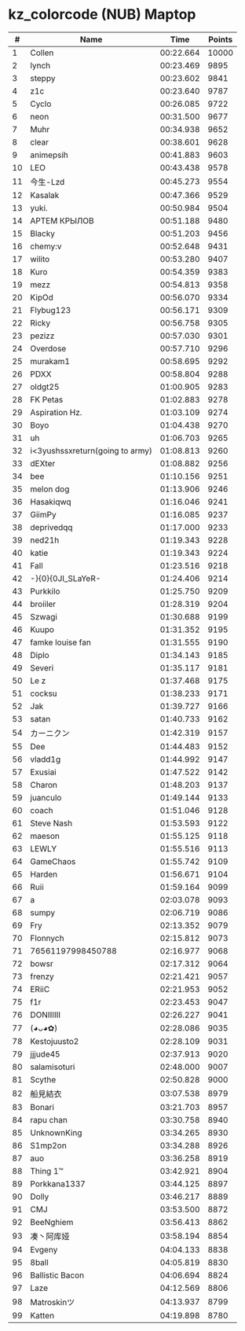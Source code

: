 # kz_colorcode (NUB) Maptop

|  # | Name | Time | Points |
|-------------- | -------------- | -------------- | -------------- | 
| 1 | Collen | 00:22.664 | 10000 | 
| 2 | lynch | 00:23.469 | 9895 | 
| 3 | steppy | 00:23.602 | 9841 | 
| 4 | z1c | 00:23.640 | 9787 | 
| 5 | Cyclo | 00:26.085 | 9722 | 
| 6 | neon | 00:31.500 | 9677 | 
| 7 | Muhr | 00:34.938 | 9652 | 
| 8 | clear | 00:38.601 | 9628 | 
| 9 | animepsih | 00:41.883 | 9603 | 
| 10 | LEO | 00:43.438 | 9578 | 
| 11 | 今生-Lzd | 00:45.273 | 9554 | 
| 12 | Kasalak | 00:47.366 | 9529 | 
| 13 | yuki. | 00:50.984 | 9504 | 
| 14 | АРТЕМ КРЫЛОВ | 00:51.188 | 9480 | 
| 15 | Blacky | 00:51.203 | 9456 | 
| 16 | chemy:v | 00:52.648 | 9431 | 
| 17 | wilito | 00:53.280 | 9407 | 
| 18 | Kuro | 00:54.359 | 9383 | 
| 19 | mezz | 00:54.813 | 9358 | 
| 20 | KipOd | 00:56.070 | 9334 | 
| 21 | Flybug123 | 00:56.171 | 9309 | 
| 22 | Ricky | 00:56.758 | 9305 | 
| 23 | pezizz | 00:57.030 | 9301 | 
| 24 | Overdose | 00:57.710 | 9296 | 
| 25 | murakam1 | 00:58.695 | 9292 | 
| 26 | PDXX | 00:58.804 | 9288 | 
| 27 | oldgt25 | 01:00.905 | 9283 | 
| 28 | FK Petas | 01:02.883 | 9278 | 
| 29 | Aspiration Hz. | 01:03.109 | 9274 | 
| 30 | Boyo | 01:04.438 | 9270 | 
| 31 | uh | 01:06.703 | 9265 | 
| 32 | i<3yushssxreturn(going to army) | 01:08.813 | 9260 | 
| 33 | dEXter | 01:08.882 | 9256 | 
| 34 | bee | 01:10.156 | 9251 | 
| 35 | melon dog | 01:13.906 | 9246 | 
| 36 | Hasakiqwq | 01:16.046 | 9241 | 
| 37 | GiimPy | 01:16.085 | 9237 | 
| 38 | deprivedqq | 01:17.000 | 9233 | 
| 39 | ned21h | 01:19.343 | 9228 | 
| 40 | katie | 01:19.343 | 9224 | 
| 41 | Fall | 01:23.516 | 9218 | 
| 42 | -}{0}{0JI_SLaYeR- | 01:24.406 | 9214 | 
| 43 | Purkkilo | 01:25.750 | 9209 | 
| 44 | broiiler | 01:28.319 | 9204 | 
| 45 | Szwagi | 01:30.688 | 9199 | 
| 46 | Kuupo | 01:31.352 | 9195 | 
| 47 | famke louise fan | 01:31.555 | 9190 | 
| 48 | Diplo | 01:34.143 | 9185 | 
| 49 | Severi | 01:35.117 | 9181 | 
| 50 | Le z | 01:37.468 | 9175 | 
| 51 | cocksu | 01:38.233 | 9171 | 
| 52 | Jak | 01:39.727 | 9166 | 
| 53 | satan | 01:40.733 | 9162 | 
| 54 | カーニクン | 01:42.319 | 9157 | 
| 55 | Dee | 01:44.483 | 9152 | 
| 56 | vladd1g | 01:44.992 | 9147 | 
| 57 | Exusiai | 01:47.522 | 9142 | 
| 58 | Charon | 01:48.203 | 9137 | 
| 59 | juanculo | 01:49.144 | 9133 | 
| 60 | coach | 01:51.046 | 9128 | 
| 61 | Steve Nash | 01:53.593 | 9122 | 
| 62 | maeson | 01:55.125 | 9118 | 
| 63 | LEWLY | 01:55.516 | 9113 | 
| 64 | GameChaos | 01:55.742 | 9109 | 
| 65 | Harden | 01:56.671 | 9104 | 
| 66 | Ruii | 01:59.164 | 9099 | 
| 67 | a | 02:03.078 | 9093 | 
| 68 | sumpy | 02:06.719 | 9086 | 
| 69 | Fry | 02:13.352 | 9079 | 
| 70 | Flonnych | 02:15.812 | 9073 | 
| 71 | 76561197998450788 | 02:16.977 | 9068 | 
| 72 | bowsr | 02:17.312 | 9064 | 
| 73 | frenzy | 02:21.421 | 9057 | 
| 74 | ERiiC | 02:21.953 | 9052 | 
| 75 | f1r | 02:23.453 | 9047 | 
| 76 | DONIIIIII | 02:26.227 | 9041 | 
| 77 | (◕ᴗ◕✿) | 02:28.086 | 9035 | 
| 78 | Kestojuusto2 | 02:28.109 | 9031 | 
| 79 | jjjude45 | 02:37.913 | 9020 | 
| 80 | salamisoturi | 02:48.000 | 9007 | 
| 81 | Scythe | 02:50.828 | 9000 | 
| 82 | 船見結衣 | 03:07.538 | 8979 | 
| 83 | Bonari | 03:21.703 | 8957 | 
| 84 | rapu chan | 03:30.758 | 8940 | 
| 85 | UnknownKing | 03:34.265 | 8930 | 
| 86 | S1mp2on | 03:34.288 | 8926 | 
| 87 | auo | 03:36.258 | 8919 | 
| 88 | Thing 1™ | 03:42.921 | 8904 | 
| 89 | Porkkana1337 | 03:44.125 | 8897 | 
| 90 | Dolly | 03:46.217 | 8889 | 
| 91 | CMJ | 03:53.500 | 8872 | 
| 92 | BeeNghiem | 03:56.413 | 8862 | 
| 93 | 凑丶阿库娅 | 03:58.194 | 8854 | 
| 94 | Evgeny | 04:04.133 | 8838 | 
| 95 | 8ball | 04:05.819 | 8830 | 
| 96 | Ballistic Bacon | 04:06.694 | 8824 | 
| 97 | Laze | 04:12.569 | 8806 | 
| 98 | Matroskinツ | 04:13.937 | 8799 | 
| 99 | Katten | 04:19.898 | 8780 | 

